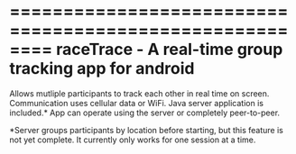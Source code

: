 ========================================================
 raceTrace - A real-time group tracking app for android
========================================================

Allows mutliple participants to track each other in real time on screen.
Communication uses cellular data or WiFi.
Java server application is included.*
App can operate using the server or completely peer-to-peer.

*Server groups participants by location before starting, but this feature is not yet complete. It currently only works 
for one session at a time.
